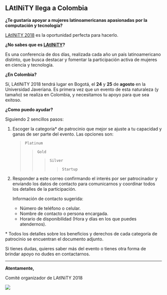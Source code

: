 ## LAtINiTY llega a Colombia

**¿Te gustaría apoyar a mujeres latinoamericanas apasionadas por la computación y tecnología?**

[LAtINiTY 2018](http://latinity.info/) es la oportunidad perfecta para hacerlo.

**¿No sabes que es [LAtINiTY](http://latinity.info/)?**

Es una conferencia de dos días, realizada cada año un país latinoamericano distinto,
que busca destacar y fomentar la participación activa de mujeres en ciencia y tecnología.

**¿En Colombia?**

Sí, LAtINiTY 2018 tendrá lugar en Bogotá, el **24** y **25** de **agosto** en la Universidad Javeriana.
Es primera vez que un evento de esta naturaleza (y tamaño) se realiza en Colombia, y necesitamos tu apoyo para que sea exitoso.

**¿Como puedo ayudar?**

Siguiendo 2 sencillos pasos:
1. Escoger la categoría* de patrocinio que mejor se ajuste a tu capacidad y ganas de ser parte del evento. Las opciones son:
   > `Platinum`
   >> `Gold`
   >>> `Silver`
   >>>> `Startup`

2. Responder a este correo confirmando el interés por ser patrocinador y enviando los datos de contacto para comunicarnos y coordinar todos los detalles de la participación.

    Información de contacto sugerida:
     - Número de teléfono o celular.
     - Nombre de contacto o persona encargada.
     - Horario de disponibilidad (Hora y días en los que puedes atendernos).

\* Todos los detalles sobre los beneficios y derechos de cada categoría de patrocinio se encuentran el documento adjunto.


Si tienes dudas, quieres saber más del evento o tienes otra forma de brindar apoyo no dudes en contactarnos.

----------------

**Atentamente,**

Comité organizador de LAtINiTY 2018


![](http://latinity.co/wp-content/uploads/2018/02/logo_gray.png)

